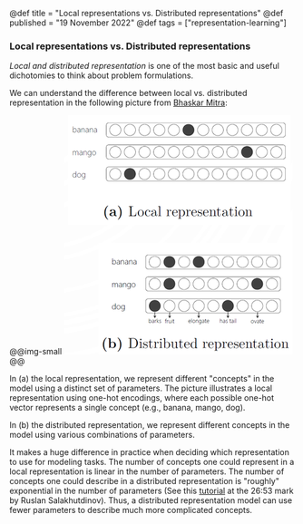@def title = "Local representations vs. Distributed representations"
@def published = "19 November 2022"
@def tags = ["representation-learning"]

### Local representations vs. Distributed representations

*Local and distributed representation* is one of the most basic and useful dichotomies to think about problem formulations.

We can understand the difference between local vs. distributed representation in the following picture from [Bhaskar Mitra](https://www.microsoft.com/en-us/research/uploads/prod/2018/04/NeuralIR-Nov2017.pdf):

@@img-small ![local vs. distributed](/blog/pics/local_distributed.png) @@

In (a) the local representation, we represent different "concepts" in the model using a distinct set of parameters. The picture illustrates a local representation using one-hot encodings, where each possible one-hot vector represents a single concept (e.g., banana, mango, dog).

In (b) the distributed representation, we represent different concepts in the model using various combinations of parameters.

It makes a huge difference in practice when deciding which representation to use for modeling tasks. The number of concepts one could represent in a local representation is linear in the number of parameters. The number of concepts one could describe in a distributed representation is "roughly" exponential in the number of parameters (See this [tutorial](https://www.youtube.com/watch?v=-SY4-GkDM8g) at the 26:53 mark by Ruslan Salakhutdinov). Thus, a distributed representation model can use fewer parameters to describe much more complicated concepts.

